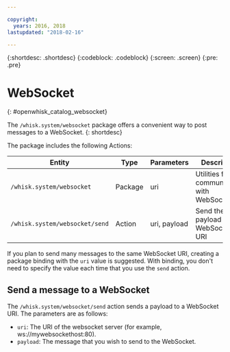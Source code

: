 ```yaml
---

copyright:
  years: 2016, 2018
lastupdated: "2018-02-16"

---
```


{:shortdesc: .shortdesc}
{:codeblock: .codeblock}
{:screen: .screen}
{:pre: .pre}

# WebSocket
{: #openwhisk_catalog_websocket}

The `/whisk.system/websocket` package offers a convenient way to post messages to a WebSocket.
{: shortdesc}

The package includes the following Actions:

| Entity | Type | Parameters | Description |
| --- | --- | --- | --- |
| `/whisk.system/websocket` | Package | uri | Utilities for communicating with WebSockets |
| `/whisk.system/websocket/send` | Action | uri, payload | Send the payload to the WebSocket URI |

If you plan to send many messages to the same WebSocket URI, creating a package binding with the `uri` value is suggested.  With binding, you don't need to specify the value each time that you use the `send` action.

## Send a message to a WebSocket

The `/whisk.system/websocket/send` action sends a payload to a WebSocket URI. The parameters are as follows:

- `uri`: The URI of the websocket server (for example, ws://mywebsockethost:80).
- `payload`: The message that you wish to send to the WebSocket.
